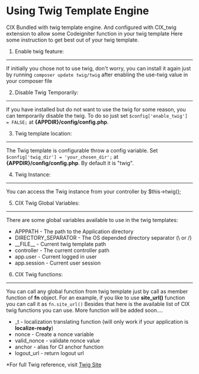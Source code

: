 Using Twig Template Engine
===========================
CIX Bundled with twig template engine. And configured with CIX_twig extension to allow some Codeigniter function in your twig template
Here some instruction to get best out of your twig template.

1. Enable twig feature:
-----------------------
If initially you chose not to use twig, don't worry, you can install it again just by running <code>composer update twig/twig</code> after enabling the use-twig value in your composer file

2. Disable Twig Temporarily:
---------------------------
If you have installed but do not want to use the twig for some reason, you can temporarily disable the twig. To do so just set <code>$config['enable_twig'] = FALSE;</code> at **{APPDIR}/config/config.php**.

3. Twig template location:
--------------------------
The Twig template is configurable throw a config variable. Set <code>$config['twig_dir'] = 'your_chosen_dir';</code> at **{APPDIR}/config/config.php**. By default it is "twig".

4. Twig Instance:
-----------------
You can access the Twig instance from your controller by $this->twig();

5. CIX Twig Global Variables:
-------------------------
There are some global variables available to use in the twig templates:

* APPPATH - The path to the Application directory
* DIRECTORY_SEPARATOR - The OS depended directory separator (\ or /)
* \_\_FILE\__ - Current twig template path
* controller - The current controller path
* app.user - Current logged in user
* app.session - Current user session

6. CIX Twig functions:
----------------------
You can call any global function from twig template just by call as member function of **fn** object. For an example, if you like to use **site_url()** function you can call it as <code>fn.site_url()</code>
Besides that here is the available list of CIX twig functions you can use. More function will be added soon....

* _t - localization translating function (will only work if your application is **localize-ready**)
* nonce - Create a nonce variable
* valid_nonce - validate nonce value
* anchor - alias for CI anchor function
* logout_url - return logout url

*For full Twig reference, visit [Twig Site](http://twig.sensiolabs.org/)
